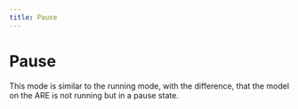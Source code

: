 ```yaml
---
title: Pause
---
```


# Pause

This mode is similar to the running mode, with the difference, that the model on the ARE is not running but in a pause state.